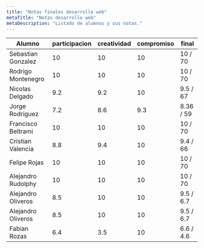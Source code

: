 ```yaml
---
title: "Notas finales desarrollo web"
metaTitle: "Notas desarrollo web"
metaDescription: "Listado de alumnos y sus notas."
---
```

| Alumno | participacion | creatividad | compromiso | final |
|---|---|---|---|---|
| Sebastian Gonzalez |10|10|10|10 / 70|
| Rodrigo Montenegro |10|10|10|10 / 70|
| Nicolas Delgado |9.2|9.2|10|9.5 / 67|
| Jorge Rodriguez |7.2|8.6|9.3| 8.36 / 59 |
| Francisco Beltrami |10|10|10|10 / 70|
| Cristian Valencia |8.8|9.4| 10 | 9.4 / 66 |
| Felipe Rojas |10|10|10|10 / 70|
| Alejandro Rudolphy |10|10|10| 10 / 70|
| Alejandro Oliveros |8.5|10|10| 9.5 / 6.7|
| Alejandro Oliveros |8.5|10|10| 9.5 / 6.7|
| Fabian Rozas |6.4|3.5|10| 6.6 / 4.6|














